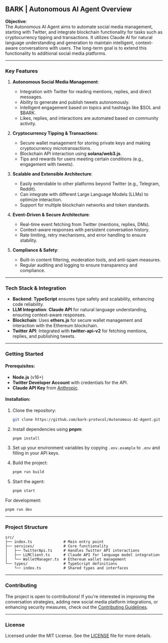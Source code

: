 ## BARK | Autonomous AI Agent Overview

**Objective**:  
The Autonomous AI Agent aims to automate social media management, starting with Twitter, and integrate blockchain functionality for tasks such as cryptocurrency tipping and transactions. It utilizes Claude AI for natural language understanding and generation to maintain intelligent, context-aware conversations with users. The long-term goal is to extend this functionality to additional social media platforms.

---

### **Key Features**

1. **Autonomous Social Media Management**:
   - Integration with Twitter for reading mentions, replies, and direct messages.
   - Ability to generate and publish tweets autonomously.
   - Intelligent engagement based on topics and hashtags like $SOL and $BARK.
   - Likes, replies, and interactions are automated based on community activity.

2. **Cryptocurrency Tipping & Transactions**:
   - Secure wallet management for storing private keys and making cryptocurrency microtransactions.
   - Blockchain API interaction using **solana/web3.js**.
   - Tips and rewards for users meeting certain conditions (e.g., engagement with tweets).

3. **Scalable and Extensible Architecture**:
   - Easily extendable to other platforms beyond Twitter (e.g., Telegram, Reddit).
   - Can integrate with different Large Language Models (LLMs) to optimize interaction.
   - Support for multiple blockchain networks and token standards.

4. **Event-Driven & Secure Architecture**:
   - Real-time event fetching from Twitter (mentions, replies, DMs).
   - Context-aware responses with persistent conversation history.
   - Rate limiting, retry mechanisms, and error handling to ensure stability.

5. **Compliance & Safety**:
   - Built-in content filtering, moderation tools, and anti-spam measures.
   - Regular auditing and logging to ensure transparency and compliance.

---

### **Tech Stack & Integration**

- **Backend**: **TypeScript** ensures type safety and scalability, enhancing code reliability.
- **LLM Integration**: **Claude API** for natural language understanding, ensuring context-aware responses.
- **Blockchain**: Uses **ethers.js** for secure wallet management and interaction with the Ethereum blockchain.
- **Twitter API**: Integrated with **twitter-api-v2** for fetching mentions, replies, and publishing tweets.

---

### **Getting Started**

#### Prerequisites:
- **Node.js** (v16+)
- **Twitter Developer Account** with credentials for the API.
- **Claude API Key** from [Anthropic](https://www.anthropic.com/).

#### Installation:
1. Clone the repository:
   ```bash
   git clone https://github.com/bark-protocol/Autonomous-AI-Agent.git
   ```

2. Install dependencies using **pnpm**:
   ```bash
   pnpm install
   ```

3. Set up your environment variables by copying `.env.example` to `.env` and filling in your API keys.

4. Build the project:
   ```bash
   pnpm run build
   ```

5. Start the agent:
   ```bash
   pnpm start
   ```

For development:
```bash
pnpm run dev
```

---

### **Project Structure**

```
src/
├── index.ts              # Main entry point
├── services/             # Core functionality
│   ├── TwitterApi.ts     # Handles Twitter API interactions
│   ├── LLMClient.ts      # Claude API for language model integration
│   └── WalletManager.ts  # Ethereum wallet management
└── types/                # TypeScript definitions
    └── index.ts          # Shared types and interfaces
```

---

### **Contributing**

The project is open to contributions! If you're interested in improving the conversation strategies, adding new social media platform integrations, or enhancing security measures, check out the [Contributing Guidelines](CONTRIBUTING.md).

---

### **License**

Licensed under the MIT License. See the [LICENSE](LICENSE) file for more details.
